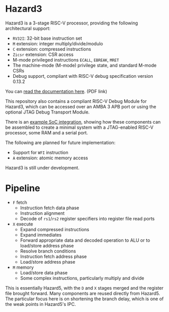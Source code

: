 # Hazard3

Hazard3 is a 3-stage RISC-V processor, providing the following architectural support:

* `RV32I`: 32-bit base instruction set
* `M` extension: integer multiply/divide/modulo
* `C` extension: compressed instructions
* `Zicsr` extension: CSR access
* M-mode privileged instructions `ECALL`, `EBREAK`, `MRET`
* The machine-mode (M-mode) privilege state, and standard M-mode CSRs
* Debug support, compliant with RISC-V debug specification version 0.13.2

You can [read the documentation here](doc/hazard3.pdf). (PDF link)

This repository also contains a compliant RISC-V Debug Module for Hazard3, which can be accessed over an AMBA 3 APB port or using the optional JTAG Debug Transport Module.

There is an [example SoC integration](example_soc/soc/example_soc.v), showing how these components can be assembled to create a minimal system with a JTAG-enabled RISC-V processor, some RAM and a serial port.

The following are planned for future implementation:

* Support for `WFI` instruction
* `A` extension: atomic memory access

Hazard3 is still under development.

# Pipeline

- `F` fetch
	- Instruction fetch data phase
	- Instruction alignment
	- Decode of `rs1`/`rs2` register specifiers into register file read ports
- `X` execute
	- Expand compressed instructions
	- Expand immediates
	- Forward appropriate data and decoded operation to ALU or to load/store address phase
	- Resolve branch conditions
	- Instruction fetch address phase
	- Load/store address phase
- `M` memory
	- Load/store data phase
	- Some complex instructions, particularly multiply and divide

This is essentially Hazard5, with the `D` and `X` stages merged and the register file brought forward. Many components are reused directly from Hazard5. The particular focus here is on shortening the branch delay, which is one of the weak points in Hazard5's IPC.
